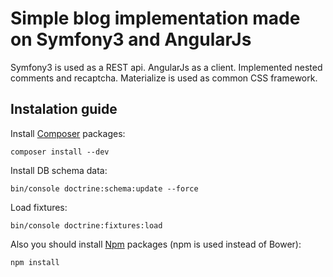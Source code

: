 Simple blog implementation made on Symfony3 and AngularJs
====

Symfony3 is used as a REST api. AngularJs as a client.
Implemented nested comments and recaptcha.
Materialize is used as common CSS framework.

Instalation guide
-----------------
Install [Composer](http://getcomposer.org/) packages:

    composer install --dev

Install DB schema data:

    bin/console doctrine:schema:update --force

Load fixtures:

    bin/console doctrine:fixtures:load
    
Also you should install [Npm](https://www.npmjs.com/) packages (npm is used instead of Bower):

    npm install
    
